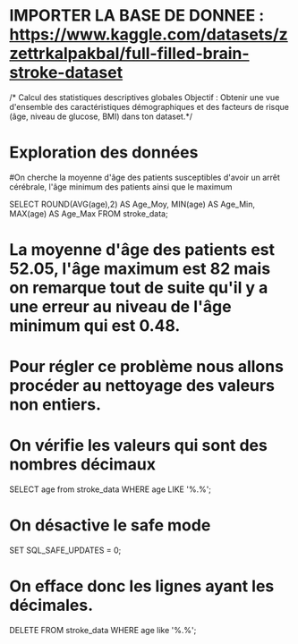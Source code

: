 # IMPORTER LA BASE DE DONNEE : https://www.kaggle.com/datasets/zzettrkalpakbal/full-filled-brain-stroke-dataset
/* Calcul des statistiques descriptives globales
Objectif : Obtenir une vue d'ensemble des caractéristiques démographiques et des facteurs de risque (âge, niveau de glucose, BMI) dans ton dataset.*/

# Exploration des données

#On cherche la moyenne d'âge des patients susceptibles d'avoir un arrêt cérébrale, l'âge minimum des patients ainsi que le maximum

SELECT ROUND(AVG(age),2) AS Age_Moy, MIN(age) AS Age_Min, MAX(age) AS Age_Max
FROM stroke_data;

# La moyenne d'âge des patients est 52.05, l'âge maximum est 82 mais on remarque tout de suite qu'il y a une erreur au niveau de l'âge minimum qui est 0.48.
# Pour régler ce problème nous allons procéder au nettoyage des valeurs non entiers.

# On vérifie les valeurs qui sont des nombres décimaux
SELECT age from stroke_data
WHERE age LIKE '%.%';

# On désactive le safe mode
SET SQL_SAFE_UPDATES = 0;

# On efface donc les lignes ayant les décimales.
DELETE FROM stroke_data
WHERE age like '%.%';


